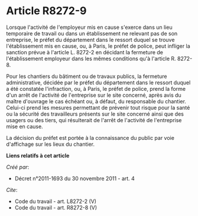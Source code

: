 # Article R8272-9

Lorsque l'activité de l'employeur mis en cause s'exerce dans un lieu temporaire de travail ou dans un établissement ne
relevant pas de son entreprise, le préfet du département dans le ressort duquel se trouve l'établissement mis en cause, ou, à
Paris, le préfet de police, peut infliger la sanction prévue à l'article L. 8272-2 en décidant la fermeture de
l'établissement employeur dans les mêmes conditions qu'à l'article R. 8272-8. 

Pour les chantiers du bâtiment ou de travaux publics, la fermeture administrative, décidée par le préfet du département dans
le ressort duquel a été constatée l'infraction, ou, à Paris, le préfet de police, prend la forme d'un arrêt de l'activité de
l'entreprise sur le site concerné, après avis du maître d'ouvrage le cas échéant ou, à défaut, du responsable du chantier.
Celui-ci prend les mesures permettant de prévenir tout risque pour la santé ou la sécurité des travailleurs présents sur le
site concerné ainsi que des usagers ou des tiers, qui résulterait de l'arrêt de l'activité de l'entreprise mise en cause. 

La décision du préfet est portée à la connaissance du public par voie d'affichage sur les lieux du chantier.

**Liens relatifs à cet article**

_Créé par_:

  - Décret n°2011-1693 du 30 novembre 2011 - art. 4

_Cite_:

  - Code du travail - art. L8272-2 (V)
  - Code du travail - art. R8272-8 (V)
